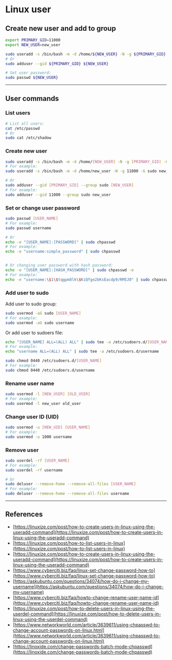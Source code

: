 # Linux user

## Create new user and add to group

```sh
export PRIMARY_GID=11000
export NEW_USER=new_user

sudo useradd -s /bin/bash -m -d /home/${NEW_USER} -N -g ${PRIMARY_GID} ${NEW_USER}
# Or
sudo adduser --gid ${PRIMARY_GID} ${NEW_USER}

# Set user password:
sudo passwd ${NEW_USER}
```

---

## User commands

### List users

```sh
# List all users:
cat /etc/passwd
# Or
sudo cat /etc/shadow
```

### Create new user

```sh
sudo useradd -s /bin/bash -m -d /home/[NEW_USER] -N -g [PRIMARY_GID] -G sudo [NEW_USER]
# For example:
sudo useradd -s /bin/bash -m -d /home/new_user -N -g 11000 -G sudo new_user

# Or
sudo adduser --gid [PRIMARY_GID] --group sudo [NEW_USER]
# For example:
sudo adduser --gid 11000 --group sudo new_user
```

### Set or change user password

```sh
sudo passwd [USER_NAME]
# For example:
sudo passwd username

# Or
echo -e "[USER_NAME]:[PASSWORD]" | sudo chpasswd
# For example:
echo -e "username:simple_password" | sudo chpasswd


# Or changing user password with hash password:
echo -e "[USER_NAME]:[HASH_PASSWORD]" | sudo chpasswd -e
# For example:
echo -e "username:\$1\$tqgpm8lk\$KiQfge2bKsEacdp9/RM5J0" | sudo chpasswd -e
```

### Add user to sudo

Add user to sudo group:

```sh
sudo usermod -aG sudo [USER_NAME]
# For example:
sudo usermod -aG sudo username
```

Or add user to sudoers file:

```sh
echo "[USER_NAME] ALL=(ALL) ALL" | sudo tee -a /etc/sudoers.d/[USER_NAME]
# For example:
echo "username ALL=(ALL) ALL" | sudo tee -a /etc/sudoers.d/username

sudo chmod 0440 /etc/sudoers.d/[USER_NAME]
# For example:
sudo chmod 0440 /etc/sudoers.d/username
```

### Rename user name

```sh
sudo usermod -l [NEW_USER] [OLD_USER]
# For example:
sudo usermod -l new_user old_user
```

### Change user ID (UID)

```sh
sudo usermod -u [NEW_UID] [USER_NAME]
# For example:
sudo usermod -u 1000 username
```

### Remove user

```sh
sudo userdel -rf [USER_NAME]
# For example:
sudo userdel -rf username

# Or
sudo deluser --remove-home --remove-all-files [USER_NAME]
# For example:
sudo deluser --remove-home --remove-all-files username
```

---

## References

* [https://linuxize.com/post/how-to-create-users-in-linux-using-the-useradd-command](https://linuxize.com/post/how-to-create-users-in-linux-using-the-useradd-command)
* [https://linuxize.com/post/how-to-list-users-in-linux](https://linuxize.com/post/how-to-list-users-in-linux)
* [https://linuxize.com/post/how-to-create-users-in-linux-using-the-useradd-command](https://linuxize.com/post/how-to-create-users-in-linux-using-the-useradd-command)
* [https://www.cyberciti.biz/faq/linux-set-change-password-how-to](https://www.cyberciti.biz/faq/linux-set-change-password-how-to)
* [https://askubuntu.com/questions/34074/how-do-i-change-my-username](https://askubuntu.com/questions/34074/how-do-i-change-my-username)
* [https://www.cyberciti.biz/faq/howto-change-rename-user-name-id](https://www.cyberciti.biz/faq/howto-change-rename-user-name-id)
* [https://linuxize.com/post/how-to-delete-users-in-linux-using-the-userdel-command](https://linuxize.com/post/how-to-delete-users-in-linux-using-the-userdel-command)
* [https://www.networkworld.com/article/3639611/using-chpasswd-to-change-account-passwords-on-linux.html](https://www.networkworld.com/article/3639611/using-chpasswd-to-change-account-passwords-on-linux.html)
* [https://linoxide.com/change-passwords-batch-mode-chpasswd](https://linoxide.com/change-passwords-batch-mode-chpasswd)
